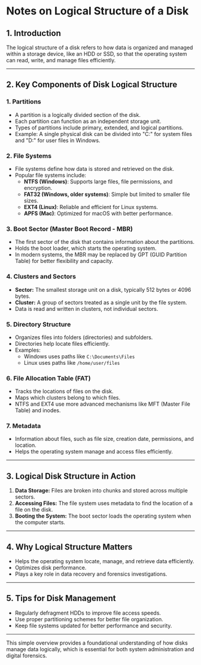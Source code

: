 # Notes on Logical Structure of a Disk

## 1. **Introduction**
The logical structure of a disk refers to how data is organized and managed within a storage device, like an HDD or SSD, so that the operating system can read, write, and manage files efficiently.

---

## 2. **Key Components of Disk Logical Structure**

### **1. Partitions**
- A partition is a logically divided section of the disk.
- Each partition can function as an independent storage unit.
- Types of partitions include primary, extended, and logical partitions.
- Example: A single physical disk can be divided into "C:" for system files and "D:" for user files in Windows.

### **2. File Systems**
- File systems define how data is stored and retrieved on the disk.
- Popular file systems include:
  - **NTFS (Windows)**: Supports large files, file permissions, and encryption.
  - **FAT32 (Windows, older systems)**: Simple but limited to smaller file sizes.
  - **EXT4 (Linux)**: Reliable and efficient for Linux systems.
  - **APFS (Mac)**: Optimized for macOS with better performance.

### **3. Boot Sector (Master Boot Record - MBR)**
- The first sector of the disk that contains information about the partitions.
- Holds the boot loader, which starts the operating system.
- In modern systems, the MBR may be replaced by GPT (GUID Partition Table) for better flexibility and capacity.

### **4. Clusters and Sectors**
- **Sector:** The smallest storage unit on a disk, typically 512 bytes or 4096 bytes.
- **Cluster:** A group of sectors treated as a single unit by the file system.
- Data is read and written in clusters, not individual sectors.

### **5. Directory Structure**
- Organizes files into folders (directories) and subfolders.
- Directories help locate files efficiently.
- Examples:
  - Windows uses paths like `C:\Documents\Files`
  - Linux uses paths like `/home/user/files`

### **6. File Allocation Table (FAT)**
- Tracks the locations of files on the disk.
- Maps which clusters belong to which files.
- NTFS and EXT4 use more advanced mechanisms like MFT (Master File Table) and inodes.

### **7. Metadata**
- Information about files, such as file size, creation date, permissions, and location.
- Helps the operating system manage and access files efficiently.

---

## 3. **Logical Disk Structure in Action**
1. **Data Storage:** Files are broken into chunks and stored across multiple sectors.
2. **Accessing Files:** The file system uses metadata to find the location of a file on the disk.
3. **Booting the System:** The boot sector loads the operating system when the computer starts.

---

## 4. **Why Logical Structure Matters**
- Helps the operating system locate, manage, and retrieve data efficiently.
- Optimizes disk performance.
- Plays a key role in data recovery and forensics investigations.

---

## 5. **Tips for Disk Management**
- Regularly defragment HDDs to improve file access speeds.
- Use proper partitioning schemes for better file organization.
- Keep file systems updated for better performance and security.

---
This simple overview provides a foundational understanding of how disks manage data logically, which is essential for both system administration and digital forensics.

